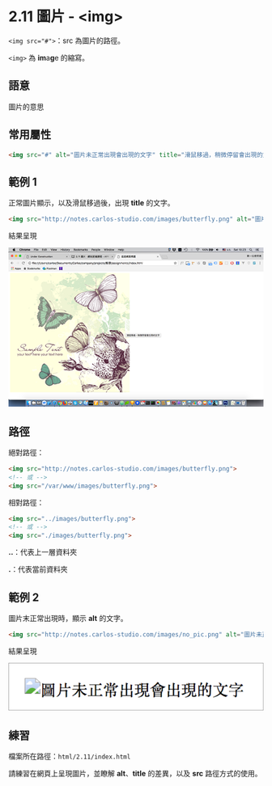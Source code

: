 # 2.11 圖片 - &lt;img&gt;

`<img src="#">`：src 為圖片的路徑。

`<img>` 為 **im**a**g**e 的縮寫。

## 語意

圖片的意思

## 常用屬性

```html
<img src="#" alt="圖片未正常出現會出現的文字" title="滑鼠移過，稍微停留會出現的文字">
```

## 範例 1

正常圖片顯示，以及滑鼠移過後，出現 **title** 的文字。

```html
<img src="http://notes.carlos-studio.com/images/butterfly.png" alt="圖片未正常出現會出現的文字" title="滑鼠移過，稍微停留會出現的文字">
```

結果呈現

![](/assets/圖片_title_示意.png)

## 路徑

絕對路徑：

```html
<img src="http://notes.carlos-studio.com/images/butterfly.png">
<!-- 或 -->
<img src="/var/www/images/butterfly.png">
```

相對路徑：

```html
<img src="../images/butterfly.png">
<!-- 或 -->
<img src="./images/butterfly.png">
```

**..**：代表上一層資料夾

**.**：代表當前資料夾

## 範例 2

圖片末正常出現時，顯示 **alt** 的文字。

```html
<img src="http://notes.carlos-studio.com/images/no_pic.png" alt="圖片未正常出現會出現的文字" title="滑鼠移過，稍微停留會出現的文字">
```

結果呈現

![](/assets/圖片未正常出現.png)

## 練習

檔案所在路徑：`html/2.11/index.html`

請練習在網頁上呈現圖片，並瞭解 **alt**、**title** 的差異，以及 **src** 路徑方式的使用。


